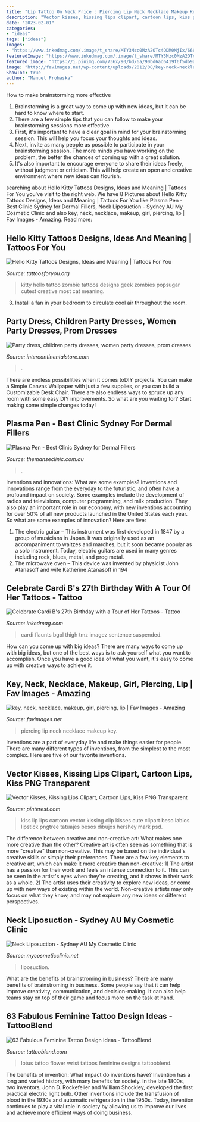 ```yaml
---
title: "Lip Tattoo On Neck Price : Piercing Lip Neck Necklace Makeup Key"
description: "Vector kisses, kissing lips clipart, cartoon lips, kiss png transparent"
date: "2023-02-01"
categories:
- "ideas"
tags: ["ideas"]
images:
- "https://www.inkedmag.com/.image/t_share/MTY3Mzc0MzA2OTc4ODM0MjIx/666ec71a2f7349ffa70453bf5e6ce007_md.jpg"
featuredImage: "https://www.inkedmag.com/.image/t_share/MTY3Mzc0MzA2OTc4ODM0MjIx/666ec71a2f7349ffa70453bf5e6ce007_md.jpg"
featured_image: "https://i.pinimg.com/736x/90/bd/6a/90bd6ad6419f6f5db9aff112c3c46b37.jpg"
image: "http://favimages.net/wp-content/uploads/2012/08/key-neck-necklace-makeup-girl-piercing-lip.jpg"
ShowToc: true
author: "Manuel Prohaska"
---
```



How to make brainstorming more effective
1. Brainstorming is a great way to come up with new ideas, but it can be hard to know where to start.
2. There are a few simple tips that you can follow to make your brainstorming sessions more effective.
3. First, it's important to have a clear goal in mind for your brainstorming session. This will help you focus your thoughts and ideas.
4. Next, invite as many people as possible to participate in your brainstorming session. The more minds you have working on the problem, the better the chances of coming up with a great solution.
5. It's also important to encourage everyone to share their ideas freely, without judgment or criticism. This will help create an open and creative environment where new ideas can flourish.

	

		
searching about Hello Kitty Tattoos Designs, Ideas and Meaning | Tattoos For You you've visit to the right web. We have 8 Pictures about Hello Kitty Tattoos Designs, Ideas and Meaning | Tattoos For You like Plasma Pen - Best Clinic Sydney for Dermal Fillers, Neck Liposuction - Sydney AU My Cosmetic Clinic and also key, neck, necklace, makeup, girl, piercing, lip | Fav Images - Amazing. Read more:
		
    
## Hello Kitty Tattoos Designs, Ideas And Meaning | Tattoos For You

<img loading=lazy src="https://www.tattoosforyou.org/wp-content/uploads/2017/08/Tattoo-Hello-Kitty.jpg" onerror="this.onerror=null;this.src='https://tse1.mm.bing.net/th?id=OIP.lP6DzXRMHY9ZOo7E_q7CjQHaHb&amp;pid=15.1';" alt="Hello Kitty Tattoos Designs, Ideas and Meaning | Tattoos For You">

_Source: tattoosforyou.org_

>kitty hello tattoo zombie tattoos designs geek zombies popsugar cutest creative most cat meaning. 

	

3. Install a fan in your bedroom to circulate cool air throughout the room.

    
## Party Dress, Children Party Dresses, Women Party Dresses, Prom Dresses

<img loading=lazy src="https://ae01.alicdn.com/kf/H4a35c8a632314ecbba8418e6f49beeafx.png" onerror="this.onerror=null;this.src='https://tse4.mm.bing.net/th?id=OIP.dI9Qj6sSW9FgCe3K1Zb_VQHaKZ&amp;pid=15.1';" alt="Party dress, children party dresses, women party dresses, prom dresses">

_Source: intercontinentalstore.com_

>. 

	

There are endless possibilities when it comes toDIY projects. You can make a Simple Canvas Wallpaper with just a few supplies, or you can build a Customizable Desk Chair. There are also endless ways to spruce up any room with some easy DIY improvements. So what are you waiting for? Start making some simple changes today!

    
## Plasma Pen - Best Clinic Sydney For Dermal Fillers

<img loading=lazy src="https://themanseclinic.com.au/wp-content/uploads/2019/03/Plasma-Pen-treatment.jpg" onerror="this.onerror=null;this.src='https://tse3.mm.bing.net/th?id=OIP.brWj62J_pjhc55Kn1l1u_wHaJQ&amp;pid=15.1';" alt="Plasma Pen - Best Clinic Sydney for Dermal Fillers">

_Source: themanseclinic.com.au_

>. 

	

Inventions and innovations: What are some examples?
Inventions and innovations range from the everyday to the futuristic, and often have a profound impact on society. Some examples include the development of radios and televisions, computer programming, and milk production. They also play an important role in our economy, with new inventions accounting for over 50% of all new products launched in the United States each year. So what are some examples of innovation? Here are five: 
1) The electric guitar – This instrument was first developed in 1847 by a group of musicians in Japan. It was originally used as an accompaniment to waltzes and marches, but it soon became popular as a solo instrument. Today, electric guitars are used in many genres including rock, blues, metal, and prog metal. 
2) The microwave oven – This device was invented by physicist John Atanasoff and wife Katherine Atanasoff in 194
    
## Celebrate Cardi B&#039;s 27th Birthday With A Tour Of Her Tattoos - Tattoo

<img loading=lazy src="https://www.inkedmag.com/.image/t_share/MTY3Mzc0MzA2OTc4ODM0MjIx/666ec71a2f7349ffa70453bf5e6ce007_md.jpg" onerror="this.onerror=null;this.src='https://tse3.mm.bing.net/th?id=OIP.oBbwD_4TnFkmtNVFTD92vwHaFj&amp;pid=15.1';" alt="Celebrate Cardi B&#039;s 27th Birthday with a Tour of Her Tattoos - Tattoo">

_Source: inkedmag.com_

>cardi flaunts bgol thigh tmz imagez sentence suspended. 

	

How can you come up with big ideas?
There are many ways to come up with big ideas, but one of the best ways is to ask yourself what you want to accomplish. Once you have a good idea of what you want, it's easy to come up with creative ways to achieve it.

    
## Key, Neck, Necklace, Makeup, Girl, Piercing, Lip | Fav Images - Amazing

<img loading=lazy src="http://favimages.net/wp-content/uploads/2012/08/key-neck-necklace-makeup-girl-piercing-lip.jpg" onerror="this.onerror=null;this.src='https://tse1.mm.bing.net/th?id=OIP.DdQVhru0nIjlbfPAAZDO_wHaJ4&amp;pid=15.1';" alt="key, neck, necklace, makeup, girl, piercing, lip | Fav Images - Amazing">

_Source: favimages.net_

>piercing lip neck necklace makeup key. 

	

Inventions are a part of everyday life and make things easier for people. There are many different types of inventions, from the simplest to the most complex. Here are five of our favorite inventions.

    
## Vector Kisses, Kissing Lips Clipart, Cartoon Lips, Kiss PNG Transparent

<img loading=lazy src="https://i.pinimg.com/736x/90/bd/6a/90bd6ad6419f6f5db9aff112c3c46b37.jpg" onerror="this.onerror=null;this.src='https://tse1.mm.bing.net/th?id=OIP.KiBis_zOKBqjvhmK8lugyQHaGE&amp;pid=15.1';" alt="Vector Kisses, Kissing Lips Clipart, Cartoon Lips, Kiss PNG Transparent">

_Source: pinterest.com_

>kiss lip lips cartoon vector kissing clip kisses cute clipart beso labios lipstick pngtree tatuajes besos dibujos hershey mark psd. 

	

The difference between creative and non-creative art: What makes one more creative than the other?
Creative art is often seen as something that is more "creative" than non-creative. This may be based on the individual's creative skills or simply their preferences. There are a few key elements to creative art, which can make it more creative than non-creative: 1) The artist has a passion for their work and feels an intense connection to it. This can be seen in the artist's eyes when they're creating, and it shows in their work as a whole. 2) The artist uses their creativity to explore new ideas, or come up with new ways of existing within the world. Non-creative artists may only focus on what they know, and may not explore any new ideas or different perspectives.

    
## Neck Liposuction - Sydney AU My Cosmetic Clinic

<img loading=lazy src="http://mycosmeticclinic.net/wp-content/uploads/2018/03/thumb_IMG_5946_1024.jpg" onerror="this.onerror=null;this.src='https://tse2.mm.bing.net/th?id=OIP.s74aXxpF-_KpUy4sUP-1XQHaFj&amp;pid=15.1';" alt="Neck Liposuction - Sydney AU My Cosmetic Clinic">

_Source: mycosmeticclinic.net_

>liposuction. 

	

What are the benefits of brainstroming in business?
There are many benefits of brainstroming in business. Some people say that it can help improve creativity, communication, and decision-making. It can also help teams stay on top of their game and focus more on the task at hand.

    
## 63 Fabulous Feminine Tattoo Design Ideas - TattooBlend

<img loading=lazy src="http://tattooblend.com/wp-content/uploads/2016/08/lotus-flower-tattoo-wrist-1.jpg?x26891" onerror="this.onerror=null;this.src='https://tse4.mm.bing.net/th?id=OIP.mJ1baiAYutMUBCcFD9DlggHaNz&amp;pid=15.1';" alt="63 Fabulous Feminine Tattoo Design Ideas - TattooBlend">

_Source: tattooblend.com_

>lotus tattoo flower wrist tattoos feminine designs tattooblend. 

	

The benefits of invention: What impact do inventions have?
Invention has a long and varied history, with many benefits for society. In the late 1800s, two inventors, John D. Rockefeller and William Shockley, developed the first practical electric light bulb. Other inventions include the transfusion of blood in the 1930s and automatic refrigeration in the 1950s. Today, invention continues to play a vital role in society by allowing us to improve our lives and achieve more efficient ways of doing business.

